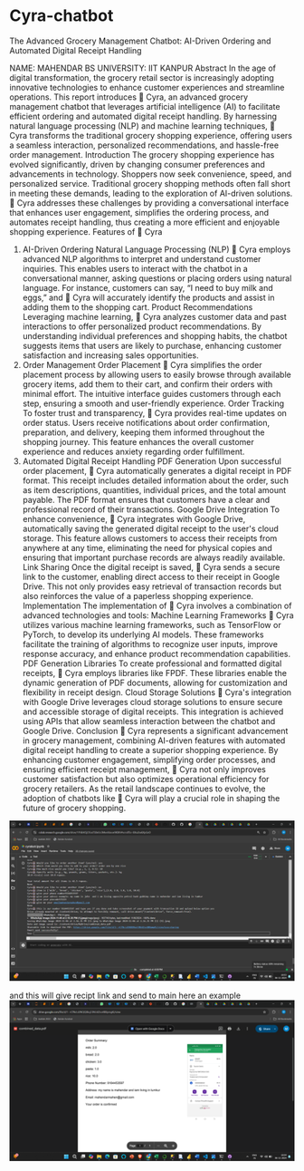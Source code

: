 # Cyra-chatbot
The Advanced Grocery Management Chatbot: AI-Driven Ordering and Automated Digital Receipt Handling

NAME: MAHENDAR BS
UNIVERSITY: IIT KANPUR
Abstract
In the age of digital transformation, the grocery retail sector is increasingly adopting innovative technologies to enhance customer experiences and streamline operations. This report introduces 🤖 Cyra, an advanced grocery management chatbot that leverages artificial intelligence (AI) to facilitate efficient ordering and automated digital receipt handling. By harnessing natural language processing (NLP) and machine learning techniques, 🤖 Cyra transforms the traditional grocery shopping experience, offering users a seamless interaction, personalized recommendations, and hassle-free order management.
Introduction
The grocery shopping experience has evolved significantly, driven by changing consumer preferences and advancements in technology. Shoppers now seek convenience, speed, and personalized service. Traditional grocery shopping methods often fall short in meeting these demands, leading to the exploration of AI-driven solutions. 🤖 Cyra addresses these challenges by providing a conversational interface that enhances user engagement, simplifies the ordering process, and automates receipt handling, thus creating a more efficient and enjoyable shopping experience.
Features of 🤖 Cyra
1. AI-Driven Ordering
Natural Language Processing (NLP)
🤖 Cyra employs advanced NLP algorithms to interpret and understand customer inquiries. This enables users to interact with the chatbot in a conversational manner, asking questions or placing orders using natural language. For instance, customers can say, “I need to buy milk and eggs,” and 🤖 Cyra will accurately identify the products and assist in adding them to the shopping cart.
Product Recommendations
Leveraging machine learning, 🤖 Cyra analyzes customer data and past interactions to offer personalized product recommendations. By understanding individual preferences and shopping habits, the chatbot suggests items that users are likely to purchase, enhancing customer satisfaction and increasing sales opportunities.
2. Order Management
Order Placement
🤖 Cyra simplifies the order placement process by allowing users to easily browse through available grocery items, add them to their cart, and confirm their orders with minimal effort. The intuitive interface guides customers through each step, ensuring a smooth and user-friendly experience.
Order Tracking
To foster trust and transparency, 🤖 Cyra provides real-time updates on order status. Users receive notifications about order confirmation, preparation, and delivery, keeping them informed throughout the shopping journey. This feature enhances the overall customer experience and reduces anxiety regarding order fulfillment.
3. Automated Digital Receipt Handling
PDF Generation
Upon successful order placement, 🤖 Cyra automatically generates a digital receipt in PDF format. This receipt includes detailed information about the order, such as item descriptions, quantities, individual prices, and the total amount payable. The PDF format ensures that customers have a clear and professional record of their transactions.
Google Drive Integration
To enhance convenience, 🤖 Cyra integrates with Google Drive, automatically saving the generated digital receipt to the user's cloud storage. This feature allows customers to access their receipts from anywhere at any time, eliminating the need for physical copies and ensuring that important purchase records are always readily available.
Link Sharing
Once the digital receipt is saved, 🤖 Cyra sends a secure link to the customer, enabling direct access to their receipt in Google Drive. This not only provides easy retrieval of transaction records but also reinforces the value of a paperless shopping experience.
Implementation
The implementation of 🤖 Cyra involves a combination of advanced technologies and tools:
Machine Learning Frameworks
🤖 Cyra utilizes various machine learning frameworks, such as TensorFlow or PyTorch, to develop its underlying AI models. These frameworks facilitate the training of algorithms to recognize user inputs, improve response accuracy, and enhance product recommendation capabilities.
PDF Generation Libraries
To create professional and formatted digital receipts, 🤖 Cyra employs libraries like  FPDF. These libraries enable the dynamic generation of PDF documents, allowing for customization and flexibility in receipt design.
Cloud Storage Solutions
🤖 Cyra's integration with Google Drive leverages cloud storage solutions to ensure secure and accessible storage of digital receipts. This integration is achieved using APIs that allow seamless interaction between the chatbot and Google Drive.
Conclusion
🤖 Cyra represents a significant advancement in grocery management, combining AI-driven features with automated digital receipt handling to create a superior shopping experience. By enhancing customer engagement, simplifying order processes, and ensuring efficient receipt management, 🤖 Cyra not only improves customer satisfaction but also optimizes operational efficiency for grocery retailers. As the retail landscape continues to evolve, the adoption of chatbots like 🤖 Cyra will play a crucial role in shaping the future of grocery shopping.

![Cyrabot](https://github.com/MAHENDAR33/Cyra-chatbot/blob/main/Screenshot%20(267).png)

and this will give recipt link and send to main here an example ![just example recipt](https://github.com/MAHENDAR33/Cyra-chatbot/blob/main/Screenshot%20(268).png)
